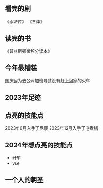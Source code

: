 ## 看完的剧
《水浒传》
《三体》
## 读完的书
《普林斯顿微积分读本》
## 今年最糟糕
国庆因为去公司加班导致没有赶上回家的火车
## 2023年足迹

## 点亮的技能点
2023年6月入手了尼康
2023年12月入手了电煮锅
## 2024年想点亮的技能点

- 开车
- vue

## 一个人的朝圣